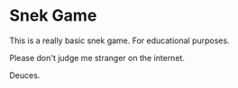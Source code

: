 # Snek Game 

This is a really basic snek game. For educational purposes. 

Please don't judge me stranger on the internet. 

Deuces.